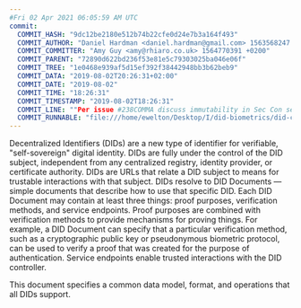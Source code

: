 ```yaml
---
#Fri 02 Apr 2021 06:05:59 AM UTC
commit:
  COMMIT_HASH: "9dc12be2180e512b74b22cfe0d24e7b3a164f493"
  COMMIT_AUTHOR: "Daniel Hardman <daniel.hardman@gmail.com> 1563568247 -0600"
  COMMIT_COMMITTER: "Amy Guy <amy@rhiaro.co.uk> 1564770391 +0200"
  COMMIT_PARENT: "72890d622bd236f53e81e5c79303025ba046e06f"
  COMMIT_TREE: "1e0468e939af5d15ef392f38442948bb3b62beb9"
  COMMIT_DATA: "2019-08-02T20:26:31+02:00"
  COMMIT_DATE: "2019-08-02"
  COMMIT_TIME: "18:26:31"
  COMMIT_TIMESTAMP: "2019-08-02T18:26:31"
  COMMIT_LINE: ""Per issue #238COMMA discuss immutability in Sec Con section"
  COMMIT_RUNNABLE: "file:///home/ewelton/Desktop/I/did-biometrics/did-core-dataset/analysis/gitinfo/9dc12be2180e512b74b22cfe0d24e7b3a164f493/snapshot/index.html"
---
```


<section id="abstract">
<p>
Decentralized Identifiers (DIDs) are a new type of identifier for
verifiable, "self-sovereign" digital identity. DIDs are fully under the
control of the DID subject, independent from any centralized registry,
identity provider, or certificate authority. DIDs are URLs that relate
a DID subject to means for trustable interactions with that subject.
DIDs resolve to DID Documents — simple documents that describe how to
use that specific DID. Each DID Document may contain at least three
things: proof purposes, verification methods, and service endpoints.
Proof purposes are combined with verification methods to provide mechanisms
for proving things. For example, a DID Document can specify that a particular
verification method, such as a cryptographic public key or pseudonymous
biometric protocol, can be used to verify a proof that was created for the
purpose of authentication. Service endpoints enable trusted interactions with
the DID controller.
    </p>
<p>
This document specifies a common data model, format, and operations
that all DIDs support.
    </p>
</section>
